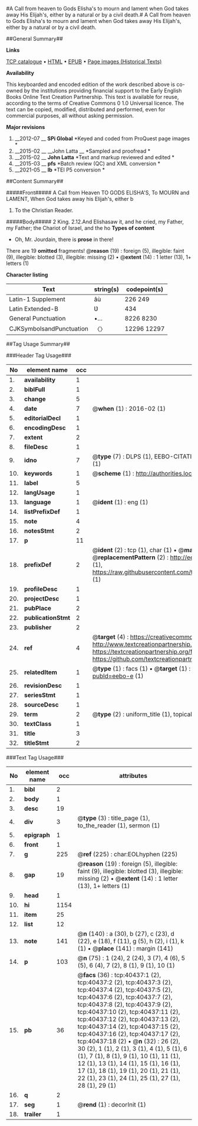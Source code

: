 #A Call from heaven to Gods Elisha's to mourn and lament when God takes away His Elijah's, either by a natural or by a civil death.#
A Call from heaven to Gods Elisha's to mourn and lament when God takes away His Elijah's, either by a natural or by a civil death.

##General Summary##

**Links**

[TCP catalogue](http://www.ota.ox.ac.uk/tcp/)  • 
[HTML](http://tei.it.ox.ac.uk/tcp/Texts-HTML/free/A32/A32214.html)  • 
[EPUB](http://tei.it.ox.ac.uk/tcp/Texts-EPUB/free/A32/A32214.epub) • 
[Page images (Historical Texts)](https://historicaltexts.jisc.ac.uk/eebo-7916383e)

**Availability**

This keyboarded and encoded edition of the work described above is co-owned by the
    institutions providing financial support to the Early English Books Online Text Creation
    Partnership. This text is available for reuse, according to the terms of  Creative Commons 0 1.0 Universal
    licence. The text can be copied, modified, distributed and performed, even for commercial
    purposes, all without asking permission.

**Major revisions**

1. __2012-07 __ __SPi Global__ *Keyed and coded from ProQuest page images *
1. __2015-02 __ __John Latta __ *Sampled and proofread *
1. __2015-02 __ __John Latta__ *Text and markup reviewed and edited *
1. __2015-03 __ __pfs__ *Batch review (QC) and XML conversion *
1. __2021-05 __ __lb__ *TEI P5 conversion *

##Content Summary##

#####Front#####
A Call from Heaven TO GODS ELISHA'S, To MOURN and LAMENT, When God takes away his Elijah's, either b
1. To the Christian Reader.

#####Body#####
2 King. 2.12.And Elishasaw it, and he cried, my Father, my Father; the Chariot of Israel, and the ho
**Types of content**

  * Oh, Mr. Jourdain, there is **prose** in there!

There are 19 **omitted** fragments! 
 @__reason__ (19) : foreign (5), illegible: faint (9), illegible: blotted (3), illegible: missing (2)  •  @__extent__ (14) : 1 letter (13), 1+ letters (1)

**Character listing**


|Text|string(s)|codepoint(s)|
|---|---|---|
|Latin-1 Supplement|âù|226 249|
|Latin Extended-B|Ʋ|434|
|General Punctuation|•…|8226 8230|
|CJKSymbolsandPunctuation|〈〉|12296 12297|

##Tag Usage Summary##

###Header Tag Usage###

|No|element name|occ|attributes|
|---|---|---|---|
|1.|__availability__|1||
|2.|__biblFull__|1||
|3.|__change__|5||
|4.|__date__|7| @__when__ (1) : 2016-02 (1)|
|5.|__editorialDecl__|1||
|6.|__encodingDesc__|1||
|7.|__extent__|2||
|8.|__fileDesc__|1||
|9.|__idno__|7| @__type__ (7) : DLPS (1), EEBO-CITATION (1), VID (1), EEBO-PROQUEST (1), STC (2), OCLC (1)|
|10.|__keywords__|1| @__scheme__ (1) : http://authorities.loc.gov/ (1)|
|11.|__label__|5||
|12.|__langUsage__|1||
|13.|__language__|1| @__ident__ (1) : eng (1)|
|14.|__listPrefixDef__|1||
|15.|__note__|4||
|16.|__notesStmt__|2||
|17.|__p__|11||
|18.|__prefixDef__|2| @__ident__ (2) : tcp (1), char (1)  •  @__matchPattern__ (2) : ([0-9\-]+):([0-9IVX]+) (1), (.+) (1)  •  @__replacementPattern__ (2) : http://eebo.chadwyck.com/downloadtiff?vid=$1&page=$2 (1), https://raw.githubusercontent.com/textcreationpartnership/Texts/master/tcpchars.xml#$1 (1)|
|19.|__profileDesc__|1||
|20.|__projectDesc__|1||
|21.|__pubPlace__|2||
|22.|__publicationStmt__|2||
|23.|__publisher__|2||
|24.|__ref__|4| @__target__ (4) : https://creativecommons.org/publicdomain/zero/1.0/ (1), http://www.textcreationpartnership.org/docs/. (1), https://textcreationpartnership.org/faq/#faq05 (1), https://github.com/textcreationpartnership (1)|
|25.|__relatedItem__|1| @__type__ (1) : facs (1)  •  @__target__ (1) : https://data.historicaltexts.jisc.ac.uk/view?pubId=eebo-e (1)|
|26.|__revisionDesc__|1||
|27.|__seriesStmt__|1||
|28.|__sourceDesc__|1||
|29.|__term__|2| @__type__ (2) : uniform_title (1), topical_term (1)|
|30.|__textClass__|1||
|31.|__title__|3||
|32.|__titleStmt__|2||


###Text Tag Usage###

|No|element name|occ|attributes|
|---|---|---|---|
|1.|__bibl__|2||
|2.|__body__|1||
|3.|__desc__|19||
|4.|__div__|3| @__type__ (3) : title_page (1), to_the_reader (1), sermon (1)|
|5.|__epigraph__|1||
|6.|__front__|1||
|7.|__g__|225| @__ref__ (225) : char:EOLhyphen (225)|
|8.|__gap__|19| @__reason__ (19) : foreign (5), illegible: faint (9), illegible: blotted (3), illegible: missing (2)  •  @__extent__ (14) : 1 letter (13), 1+ letters (1)|
|9.|__head__|1||
|10.|__hi__|1154||
|11.|__item__|25||
|12.|__list__|12||
|13.|__note__|141| @__n__ (140) : a (30), b (27), c (23), d (22), e (18), f (11), g (5), h (2), i (1), k (1)  •  @__place__ (141) : margin (141)|
|14.|__p__|103| @__n__ (75) : 1 (24), 2 (24), 3 (7), 4 (6), 5 (5), 6 (4), 7 (2), 8 (1), 9 (1), 10 (1)|
|15.|__pb__|36| @__facs__ (36) : tcp:40437:1 (2), tcp:40437:2 (2), tcp:40437:3 (2), tcp:40437:4 (2), tcp:40437:5 (2), tcp:40437:6 (2), tcp:40437:7 (2), tcp:40437:8 (2), tcp:40437:9 (2), tcp:40437:10 (2), tcp:40437:11 (2), tcp:40437:12 (2), tcp:40437:13 (2), tcp:40437:14 (2), tcp:40437:15 (2), tcp:40437:16 (2), tcp:40437:17 (2), tcp:40437:18 (2)  •  @__n__ (32) : 26 (2), 30 (2), 1 (1), 2 (1), 3 (1), 4 (1), 5 (1), 6 (1), 7 (1), 8 (1), 9 (1), 10 (1), 11 (1), 12 (1), 13 (1), 14 (1), 15 (1), 16 (1), 17 (1), 18 (1), 19 (1), 20 (1), 21 (1), 22 (1), 23 (1), 24 (1), 25 (1), 27 (1), 28 (1), 29 (1)|
|16.|__q__|2||
|17.|__seg__|1| @__rend__ (1) : decorInit (1)|
|18.|__trailer__|1||
